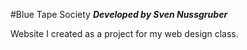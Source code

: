 #Blue Tape Society 
**_Developed by Sven Nussgruber_**

Website I created as a project for my web design class.

